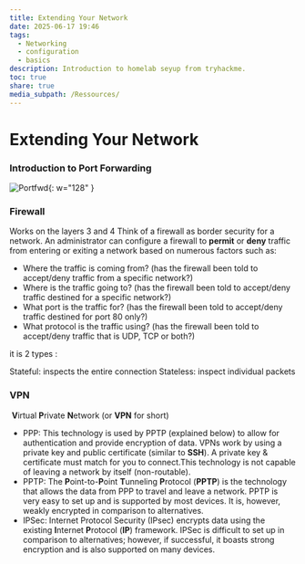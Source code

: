 ```yaml
---
title: Extending Your Network
date: 2025-06-17 19:46
tags:
  - Networking
  - configuration
  - basics
description: Introduction to homelab seyup from tryhackme.
toc: true
share: true
media_subpath: /Ressources/
---
```


# Extending Your Network

### Introduction to Port Forwarding

![Portfwd](eb63570eb9f31d26ebd8207ec08058bc.svg){: w="128" }

### Firewall 
Works on the layers 3 and 4
Think of a firewall as border security for a network. An administrator can configure a firewall to **permit** or **deny** traffic from entering or exiting a network based on numerous factors such as:

- Where the traffic is coming from? (has the firewall been told to accept/deny traffic from a specific network?)
- Where is the traffic going to? (has the firewall been told to accept/deny traffic destined for a specific network?)
- What port is the traffic for? (has the firewall been told to accept/deny traffic destined for port 80 only?)
- What protocol is the traffic using? (has the firewall been told to accept/deny traffic that is UDP, TCP or both?)

it is 2 types : 

Stateful: inspects the entire connection
Stateless: inspect individual packets

### VPN
 **V**irtual **P**rivate **N**etwork (or **VPN** for short)

* PPP:  This technology is used by PPTP (explained below) to allow for authentication and provide encryption of data. VPNs work by using a private key and public certificate (similar to **SSH**). A private key & certificate must match for you to connect.This technology is not capable of leaving a network by itself (non-routable).
* PPTP: The **P**oint-to-**P**oint **T**unneling **P**rotocol (**PPTP**) is the technology that allows the data from PPP to travel and leave a network. PPTP is very easy to set up and is supported by most devices. It is, however, weakly encrypted in comparison to alternatives.
* IPSec: Internet Protocol Security (IPsec) encrypts data using the existing **I**nternet **P**rotocol (**IP**) framework. IPSec is difficult to set up in comparison to alternatives; however, if successful, it boasts strong encryption and is also supported on many devices.
